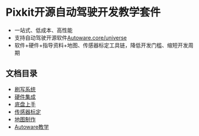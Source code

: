 <!--
 Copyright 2023 Pixmoving, Inc.
 
 Licensed under the Apache License, Version 2.0 (the "License");
 you may not use this file except in compliance with the License.
 You may obtain a copy of the License at
 
     http://www.apache.org/licenses/LICENSE-2.0
 
 Unless required by applicable law or agreed to in writing, software
 distributed under the License is distributed on an "AS IS" BASIS,
 WITHOUT WARRANTIES OR CONDITIONS OF ANY KIND, either express or implied.
 See the License for the specific language governing permissions and
 limitations under the License.
-->

# Pixkit开源自动驾驶开发教学套件
- 一站式、低成本、高性能
- 支持自动驾驶开源软件[Autoware.core/universe]()
- 软件+硬件+指导资料+地图、传感器标定工具链，降低开发门槛、缩短开发周期

## 文档目录
- [刷写系统](./%E7%B3%BB%E7%BB%9F%E9%95%9C%E5%83%8F%E5%88%B7%E5%86%99/%E5%88%B7%E5%86%99%E7%B3%BB%E7%BB%9F%E9%95%9C%E5%83%8F.md)
- [硬件集成](./%E7%A1%AC%E4%BB%B6%E5%AE%89%E8%A3%85/index.md)
- [底盘上手](./pix%E5%BA%95%E7%9B%98%E4%B8%8A%E6%89%8B/index.md)
- [传感器标定](./%E4%BC%A0%E6%84%9F%E5%99%A8%E6%A0%87%E5%AE%9A/camera%E5%86%85%E5%8F%82%E6%A0%87%E5%AE%9A.md)
- [地图制作](./%E5%9C%B0%E5%9B%BE/index.md)
- [Autoware教学](./Autoware%E4%B8%8A%E6%89%8B/%E5%90%AF%E5%8A%A8autoware.md)

